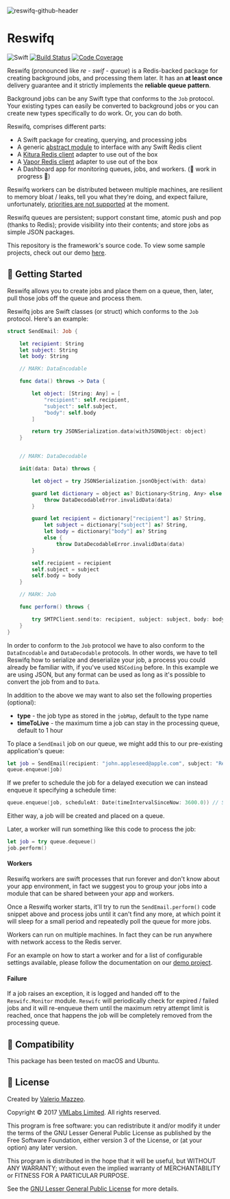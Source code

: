 ![reswifq-github-header](https://cloud.githubusercontent.com/assets/1882080/24265002/fea24aea-0ff9-11e7-9818-5c95301907db.png)

# Reswifq
![Swift](https://img.shields.io/badge/swift-4.0-brightgreen.svg)
[![Build Status](https://api.travis-ci.org/reswifq/reswifq.svg?branch=master)](https://travis-ci.org/reswifq/reswifq)
[![Code Coverage](https://codecov.io/gh/reswifq/reswifq/branch/master/graph/badge.svg)](https://codecov.io/gh/reswifq/reswifq)

Reswifq (pronounced like _re - swif - queue_) is a Redis-backed package for creating background jobs, and processing them later. It has an **at least once** delivery guarantee and it strictly implements the **reliable queue pattern**.

Background jobs can be any Swift type that conforms to the `Job` protocol. Your existing types can easily be converted to background jobs or you can create new types specifically to do work. Or, you can do both.

Reswifq, comprises different parts:

- A Swift package for creating, querying, and processing jobs
- A generic [abstract module](https://github.com/reswifq/redis-client) to interface with any Swift Redis client
- A [Kitura Redis client](https://github.com/reswifq/redis-client-kitura) adapter to use out of the box
- A [Vapor Redis client](https://github.com/reswifq/redis-client-vapor) adapter to use out of the box
- A Dashboard app for monitoring queues, jobs, and workers. (🚧 work in progress 🚧)

Reswifq workers can be distributed between multiple machines, are resilient to memory bloat / leaks, tell you what they're doing, and expect failure, unfortunately, [priorities are not supported](https://github.com/antirez/redis/issues/1785) at the moment.

Reswifq queues are persistent; support constant time, atomic push and pop (thanks to Redis); provide visibility into their contents; and store jobs as simple JSON packages.

This repository is the framework's source code. To view some sample projects, check out our demo [here](https://github.com/reswifq/demo).

## 🏁 Getting Started

Reswifq allows you to create jobs and place them on a queue, then, later, pull those jobs off the queue and process them.

Reswifq jobs are Swift classes (or struct) which conforms to the `Job` protocol. Here's an example:

```swift
struct SendEmail: Job {

    let recipient: String
    let subject: String
    let body: String

    // MARK: DataEncodable

    func data() throws -> Data {

        let object: [String: Any] = [
            "recipient": self.recipient,
            "subject": self.subject,
            "body": self.body
        ]

        return try JSONSerialization.data(withJSONObject: object)
    }


    // MARK: DataDecodable

    init(data: Data) throws {

        let object = try JSONSerialization.jsonObject(with: data)

        guard let dictionary = object as? Dictionary<String, Any> else {
            throw DataDecodableError.invalidData(data)
        }

        guard let recipient = dictionary["recipient"] as? String,
            let subject = dictionary["subject"] as? String,
            let body = dictionary["body"] as? String
            else {
                throw DataDecodableError.invalidData(data)
        }

        self.recipient = recipient
        self.subject = subject
        self.body = body
    }

    // MARK: Job

    func perform() throws {

        try SMTPClient.send(to: recipient, subject: subject, body: body)
    }
}

```

In order to conform to the `Job` protocol we have to also conform to the `DataEncodable` and `DataDecodable` protocols. In other words, we have to tell Reswifq how to serialize and deserialize your job, a process you could already be familiar with, if you've used `NSCoding` before. In this example we are using JSON, but any format can be used as long as it's possible to convert the job from and to `Data`.

In addition to the above we may want to also set the following properties (optional):

- **type** - the job type as stored in the `jobMap`, default to the type name
- **timeToLive** -  the maximum time a job can stay in the processing queue, default to 1 hour

To place a `SendEmail` job on our queue, we might add this to our pre-existing application's queue:

```swift
let job = SendEmail(recipient: "john.appleseed@apple.com", subject: "Reswifq", body: "A simple reliable background processing for Swift.")
queue.enqueue(job)
```

If we prefer to schedule the job for a delayed execution we can instead enqueue it specifying a schedule time:

```swift
queue.enqueue(job, scheduleAt: Date(timeIntervalSinceNow: 3600.0)) // Send the email in an hour from now
```

Either way, a job will be created and placed on a queue.

Later, a worker will run something like this code to process the job:

```swift
let job = try queue.dequeue()
job.perform()
```

#### Workers

Reswifq workers are swift processes that run forever and don't know about your app environment, in fact we suggest you to group your jobs into a module that can be shared between your app and workers.

Once a Reswifq worker starts, it'll try to run the `SendEmail.perform()` code snippet above and process jobs until it can't find any more, at which point it will sleep for a small period and repeatedly poll the queue for more jobs.

Workers can run on multiple machines. In fact they can be run anywhere with network access to the Redis server.

For an example on how to start a worker and for a list of configurable settings available, please follow the documentation on our [demo project](https://github.com/reswifq/demo).

#### Failure

If a job raises an exception, it is logged and handed off to the `Reswifc.Monitor` module.
`Reswifc` will periodically check for expired / failed jobs and it will re-enqueue them until the maximum retry attempt limit is reached, once that happens the job will be completely removed from the processing queue.

## 🔧 Compatibility

This package has been tested on macOS and Ubuntu.

## 📖 License

Created by [Valerio Mazzeo](https://github.com/valeriomazzeo).

Copyright © 2017 [VMLabs Limited](https://www.vmlabs.it). All rights reserved.

This program is free software: you can redistribute it and/or modify
it under the terms of the GNU Lesser General Public License as published by
the Free Software Foundation, either version 3 of the License, or
(at your option) any later version.

This program is distributed in the hope that it will be useful,
but WITHOUT ANY WARRANTY; without even the implied warranty of
MERCHANTABILITY or FITNESS FOR A PARTICULAR PURPOSE.

See the [GNU Lesser General Public License](http://www.gnu.org/licenses) for more details.
